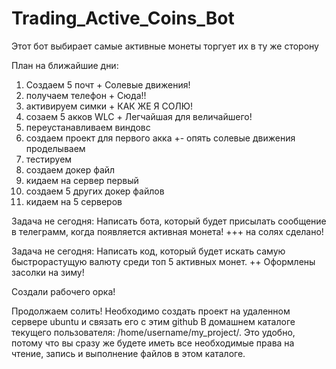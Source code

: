 # Trading_Active_Coins_Bot

Этот бот выбирает самые активные монеты торгует их в ту же сторону

План на ближайшие дни:
1. Создаем 5 почт + Солевые движения!
2. получаем телефон + Cюда!!  
3. активируем симки + КАК ЖЕ Я СОЛЮ!
4. созаем 5 акков WLC + Легчайшая для величайшего!
5. переустанавливаем виндовс
6. создаем проект для первого акка +- опять солевые движения проделываем
7. тестируем
8. создаем докер файл
9. кидаем на сервер первый
10. создаем 5 других докер файлов
11. кидаем на 5 серверов

Задача не сегодня:
Написать бота, который будет присылать сообщение в телеграмм, когда появляется активная монета! +++ на солях сделано!

Задача не сегодня:
Написать код, который будет искать самую быстрорастущую валюту среди топ 5 активных монет. ++ Оформлены засолки на зиму!

Создали рабочего орка!

Продолжаем солить! Необходимо создать проект на удаленном сервере ubuntu и связать его с этим github
В домашнем каталоге текущего пользователя: /home/username/my_project/. Это удобно, потому что вы сразу же будете иметь все необходимые права на чтение, запись и выполнение файлов в этом каталоге.

